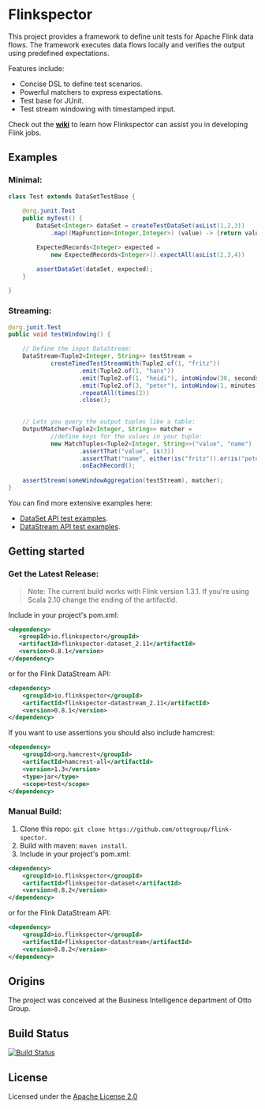# Flinkspector

This project provides a framework to define unit tests for Apache Flink data flows.
The framework executes data flows locally and verifies the output using predefined expectations. 

Features include:
- Concise DSL to define test scenarios.
- Powerful matchers to express expectations.
- Test base for JUnit.
- Test stream windowing with timestamped input.

Check out the [**wiki**](https://github.com/ottogroup/flink-spector/wiki) to learn how Flinkspector can assist you in developing Flink jobs.

## Examples

### Minimal:
```java
class Test extends DataSetTestBase {
    
    @org.junit.Test
    public myTest() {
		DataSet<Integer> dataSet = createTestDataSet(asList(1,2,3))
		    .map((MapFunction<Integer,Integer>) (value) -> {return value + 1});

		ExpectedRecords<Integer> expected = 
		    new ExpectedRecords<Integer>().expectAll(asList(2,3,4))

		assertDataSet(dataSet, expected);
    }

}
```

### Streaming: 
```java
@org.junit.Test
public void testWindowing() {

	// Define the input DataStream:	
	DataStream<Tuple2<Integer, String>> testStream =
			createTimedTestStreamWith(Tuple2.of(1, "fritz"))
					.emit(Tuple2.of(1, "hans"))
					.emit(Tuple2.of(1, "heidi"), intoWindow(30, seconds)
					.emit(Tuple2.of(3, "peter"), intoWindow(1, minutes)
					.repeatAll(times(2))
					.close();

		
	// Lets you query the output tuples like a table:
	OutputMatcher<Tuple2<Integer, String>> matcher =
			//define keys for the values in your tuple:
			new MatchTuples<Tuple2<Integer, String>>("value", "name")
					.assertThat("value", is(3))
					.assertThat("name", either(is("fritz")).or(is("peter")))
					.onEachRecord();
	
	assertStream(someWindowAggregation(testStream), matcher);
}
```

You can find more extensive examples here: 
* [DataSet API test examples](flinkspector-dataset/src/test/java/io/flinkspector/dataset/examples).
* [DataStream API test examples](flinkspector-datastream/src/test/java/io/flinkspector/datastream/examples).

## Getting started

### Get the Latest Release:
> Note: The current build works with Flink version 1.3.1.
> If you're using Scala 2.10 change the ending of the artifactId.

Include in your project's pom.xml:
 ```xml
<dependency>
    <groupId>io.flinkspector</groupId>
    <artifactId>flinkspector-dataset_2.11</artifactId>
    <version>0.8.1</version>
</dependency>
```
or for the Flink DataStream API:

```xml
<dependency>
    <groupId>io.flinkspector</groupId>
    <artifactId>flinkspector-datastream_2.11</artifactId>
    <version>0.8.1</version>
</dependency>
```
If you want to use assertions you should also include hamcrest:
```xml
<dependency>
    <groupId>org.hamcrest</groupId>
    <artifactId>hamcrest-all</artifactId>
    <version>1.3</version>
    <type>jar</type>
    <scope>test</scope>
</dependency>
```

### Manual Build:
1. Clone this repo: `git clone https://github.com/ottogroup/flink-spector`.
2. Build with maven: `maven install`.
3. Include in your project's pom.xml: 
```xml
<dependency>
    <groupId>io.flinkspector</groupId>
    <artifactId>flinkspector-dataset</artifactId>
    <version>8.8.2</version>
</dependency>
```
or for the Flink DataStream API:
    
```xml
<dependency>
    <groupId>io.flinkspector</groupId>
    <artifactId>flinkspector-datastream</artifactId>
    <version>8.8.2</version>
</dependency>
```


## Origins
The project was conceived at the Business Intelligence department of Otto Group.

## Build Status

[![Build Status](https://travis-ci.org/ottogroup/flink-spector.svg?branch=master)](https://travis-ci.org/ottogroup/flink-spector)

## License
Licensed under the [Apache License 2.0](https://github.com/ottogroup/schedoscope/blob/master/LICENSE)
